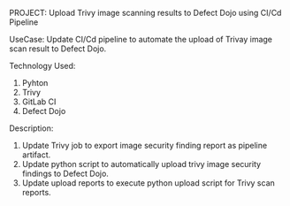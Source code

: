 PROJECT: Upload Trivy image scanning results to Defect Dojo using CI/Cd Pipeline

UseCase:   Update CI/Cd pipeline to automate the upload of Trivay image scan result  to Defect Dojo.

Technology Used: 
1. Pyhton
2. Trivy
3. GitLab CI
4. Defect Dojo

Description:

1. Update Trivy job to export image security finding report as pipeline artifact.
2. Update python script to automatically upload trivy image security findings to Defect Dojo.
3. Update upload reports to execute python upload script for Trivy scan reports.

